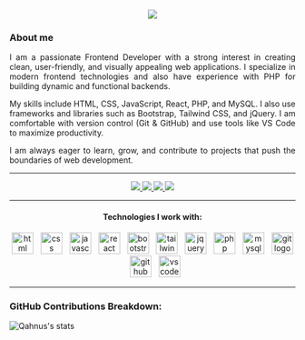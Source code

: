 <h1 align="center">
  <a href="https://git.io/typing-svg">
    <img src="https://readme-typing-svg.herokuapp.com/?lines=Hello+World!;I+am+Samandar;Frontend+Developer+%7C+PHP+Enthusiast&center=true&size=30">
  </a>
</h1>

### About me

<p align="justify">
  I am a passionate Frontend Developer with a strong interest in creating clean, user-friendly, and visually appealing web applications. 
  I specialize in modern frontend technologies and also have experience with PHP for building dynamic and functional backends. 
</p>
<p align="justify">
  My skills include HTML, CSS, JavaScript, React, PHP, and MySQL. I also use frameworks and libraries such as Bootstrap, Tailwind CSS, and jQuery. 
  I am comfortable with version control (Git & GitHub) and use tools like VS Code to maximize productivity.
</p>
<p align="justify">
  I am always eager to learn, grow, and contribute to projects that push the boundaries of web development.
</p>

---

<p align="center">
  <a href="https://github.com/qahnus02" target="_blank"> 
    <img src="https://img.shields.io/badge/GitHub-100000?style=for-the-badge&logo=github&logoColor=white"> 
  </a>
  <a href="mailto:yourfriend@email.com"> 
    <img src="https://img.shields.io/badge/-Gmail-%23EA4335?style=for-the-badge&logo=gmail&logoColor=white" target="_blank"> 
  </a>
  <a href="https://t.me/your-friend-telegram"> 
    <img src="https://img.shields.io/badge/Telegram-26A5E4.svg?style=for-the-badge&logo=Telegram&logoColor=white"> 
  </a>
  <a href="https://www.linkedin.com/in/your-friend-linkedin" target="_blank"> 
    <img src="https://img.shields.io/badge/-Linkedin-0e76a8?style=for-the-badge&logo=Linkedin&logoColor=white" /> 
  </a>
</p>

---

<h4 align="center">Technologies I work with:</h4>

<div align="center">
  <img src="https://skillicons.dev/icons?i=html" height="38" alt="html logo" />
  <img width="5" />
  <img src="https://skillicons.dev/icons?i=css" height="38" alt="css logo" />
  <img width="5" />
  <img src="https://skillicons.dev/icons?i=js" height="38" alt="javascript logo" />
  <img width="5" />
  <img src="https://skillicons.dev/icons?i=react" height="38" alt="react logo" />
  <img width="5" />
  <img src="https://skillicons.dev/icons?i=bootstrap" height="38" alt="bootstrap logo" />
  <img width="5" />
  <img src="https://skillicons.dev/icons?i=tailwind" height="38" alt="tailwind logo" />
  <img width="5" />
  <img src="https://skillicons.dev/icons?i=jquery" height="38" alt="jquery logo" />
  <img width="5" />
  <img src="https://skillicons.dev/icons?i=php" height="38" alt="php logo" />
  <img width="5" />
  <img src="https://skillicons.dev/icons?i=mysql" height="38" alt="mysql logo" />
  <img width="5" />
  <img src="https://skillicons.dev/icons?i=git" height="38" alt="git logo" />
  <img width="5" />
  <img src="https://skillicons.dev/icons?i=github" height="38" alt="github logo" />
  <img width="5" />
  <img src="https://skillicons.dev/icons?i=vscode" height="38" alt="vscode logo" />
</div>

---

### GitHub Contributions Breakdown:
![Qahnus's stats](https://github-readme-stats.vercel.app/api?username=qahnus02&show_icons=true&count_private=true&bg_color=24292f)
